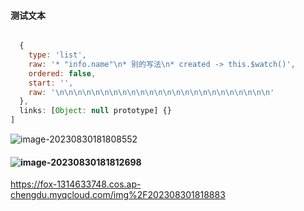 #### 测试文本

```js

  {
    type: 'list',
    raw: '* "info.name"\n* 别的写法\n* created -> this.$watch()',
    ordered: false,
    start: '',
    raw: '\n\n\n\n\n\n\n\n\n\n\n\n\n\n\n\n\n\n\n\n\n\n\n\n'
  },
  links: [Object: null prototype] {}
]

```

![image-20230830181808552](vue-02img/image-20230830181808552.png)

#### ![image-20230830181812698](https://fox-1314633748.cos.ap-chengdu.myqcloud.com/img%2F202308301818883.png)

https://fox-1314633748.cos.ap-chengdu.myqcloud.com/img%2F202308301818883
